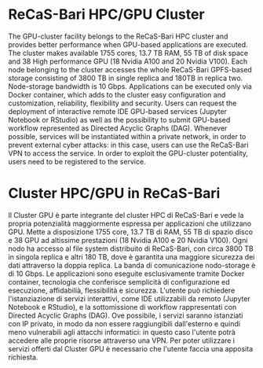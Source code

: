 # ReCaS-Bari HPC/GPU Cluster
The GPU-cluster facility belongs to the ReCaS-Bari HPC cluster and provides better performance when GPU-based applications are executed. The cluster makes available 1755 cores, 13.7 TB RAM, 55 TB of disk space and 38 High performance GPU (18 Nvidia A100 and 20 Nvidia V100). Each node belonging to the cluster accesses  the whole ReCaS-Bari GPFS-based storage consisting of 3800 TB in single replica and 180TB in replica two. Node-storage bandwidth is 10 Gbps.
Applications can be executed only via Docker container, which adds to the cluster easy configuration and customization, reliability, flexibility and security.
Users can request the deployment of interactive remote IDE GPU-based services (Jupyter Notebook or RStudio) as well as the possibility to submit GPU-based workflow represented as Directed Acyclic Graphs (DAG).
Whenever possible, services will be instantiated within a private network, in order to prevent external cyber attacks: in this case, users can use the ReCaS-Bari VPN to access the service. In order to exploit the GPU-cluster potentiality, users need to be registered to the service.



# Cluster HPC/GPU in ReCaS-Bari
Il Cluster GPU è parte integrante del cluster HPC di ReCaS-Bari e vede la propria potenzialità maggiormente espressa per applicazioni che utilizzano GPU. Mette a disposizione 1755 core, 13.7 TB di RAM, 55 TB di spazio disco e 38 GPU ad altissime prestazioni (18 Nvidia A100 e 20 Nvidia V100). Ogni nodo ha accesso al file system distribuito di ReCaS-Bari, con circa 3800 TB in singola replica e altri 180 TB, dove è garantita una maggiore sicurezza dei dati attraverso la doppia replica. La banda di comunicazione nodo-storage è di 10 Gbps.
Le applicazioni sono eseguite esclusivamente tramite Docker container, tecnologia che conferisce semplicità di configurazione ed esecuzione, affidabilià, flessibilità e sicurezza.
L'utente può richiedere l'istanziazione di servizi interattivi, come IDE utilizzabili da remoto (Jupyter Notebook e RStudio), e la sottomissione di workflow rappresentati con Directed Acyclic Graphs (DAG).
Ove possibile, i servizi saranno istanziati con IP privato, in modo da non essere raggiungibili dall'esterno e quindi meno vulnerabili agli attacchi informatici: in questo caso l'utente potrà accedere alle proprie risorse attraverso una VPN. Per poter utilizzare i servizi offerti dal Cluster GPU è necessario che l'utente faccia una apposita richiesta.
